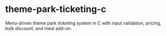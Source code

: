 # theme-park-ticketing-c
Menu-driven theme park ticketing system in C with input validation, pricing, bulk discount, and meal add-on.
